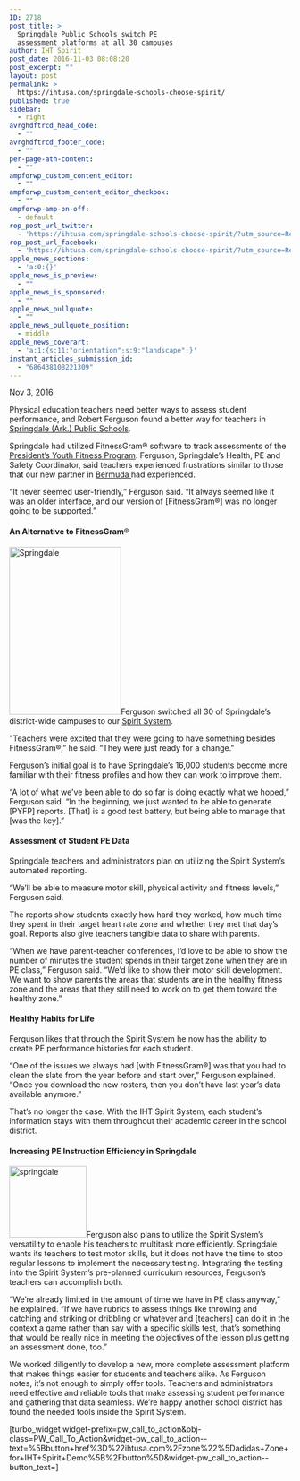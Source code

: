 ```yaml
---
ID: 2718
post_title: >
  Springdale Public Schools switch PE
  assessment platforms at all 30 campuses
author: IHT Spirit
post_date: 2016-11-03 08:08:20
post_excerpt: ""
layout: post
permalink: >
  https://ihtusa.com/springdale-schools-choose-spirit/
published: true
sidebar:
  - right
avrghdftrcd_head_code:
  - ""
avrghdftrcd_footer_code:
  - ""
per-page-ath-content:
  - ""
ampforwp_custom_content_editor:
  - ""
ampforwp_custom_content_editor_checkbox:
  - ""
ampforwp-amp-on-off:
  - default
rop_post_url_twitter:
  - 'https://ihtusa.com/springdale-schools-choose-spirit/?utm_source=ReviveOldPost&utm_medium=social&utm_campaign=ReviveOldPost'
rop_post_url_facebook:
  - 'https://ihtusa.com/springdale-schools-choose-spirit/?utm_source=ReviveOldPost&utm_medium=social&utm_campaign=ReviveOldPost'
apple_news_sections:
  - 'a:0:{}'
apple_news_is_preview:
  - ""
apple_news_is_sponsored:
  - ""
apple_news_pullquote:
  - ""
apple_news_pullquote_position:
  - middle
apple_news_coverart:
  - 'a:1:{s:11:"orientation";s:9:"landscape";}'
instant_articles_submission_id:
  - "686438108221309"
---
```

Nov 3, 2016

<span style="font-weight: 400;">Physical education teachers need better ways to assess student performance, and Robert Ferguson found a better way for teachers in </span><a href="http://springdaleschools.org/"><span style="font-weight: 400;">Springdale (Ark.) Public Schools</span></a><span style="font-weight: 400;">.</span>

<span style="font-weight: 400;">Springdale had utilized FitnessGram® software to track assessments of the </span><a href="http://pyfp.org/"><span style="font-weight: 400;">President’s Youth Fitness Program</span></a><span style="font-weight: 400;">. Ferguson, Springdale’s Health, PE and Safety Coordinator, said teachers experienced frustrations similar to those that our new partner in </span><a href="https://ihtusa.com/pe-assessment-fitness-program/"><span style="font-weight: 400;">Bermuda </span></a><span style="font-weight: 400;">had experienced. </span><!--more-->

<span style="font-weight: 400;">“It never seemed user-friendly,” Ferguson said. “It always seemed like it was an older interface, and our version of [FitnessGram®] was no longer going to be supported.”</span>
<h4><b>An Alternative to FitnessGram</b><span style="font-weight: 400;">®</span></h4>
<span style="font-weight: 400;"><a href="https://ihtusa.com/wp-content/uploads/2016/11/02A0078.jpg"><img class="alignleft size-medium wp-image-2719" src="https://ihtusa.com/wp-content/uploads/2016/11/02A0078-200x300.jpg" alt="Springdale" width="200" height="300" /></a>Ferguson switched all 30 of Springdale’s district-wide campuses to our </span><a href="https://ihtusa.com/spirit-system/"><span style="font-weight: 400;">Spirit System</span></a><span style="font-weight: 400;">. </span>

<span style="font-weight: 400;">"Teachers were excited that they were going to have something besides FitnessGram</span><span style="font-weight: 400;">®</span><span style="font-weight: 400;">,” he said. “They were just ready for a change."</span>

<span style="font-weight: 400;">Ferguson’s initial goal is to have Springdale’s 16,000 students become more familiar with their fitness profiles and how they can work to improve them.</span>

<span style="font-weight: 400;">“A lot of what we’ve been able to do so far is doing exactly what we hoped,” Ferguson said. “In the beginning, we just wanted to be able to generate [PYFP] reports. [That] is a good test battery, but being able to manage that [was the key].”</span>
<h4><b>Assessment of Student PE Data</b></h4>
<span style="font-weight: 400;">Springdale teachers and administrators plan on utilizing the Spirit System’s automated reporting. </span>

<span style="font-weight: 400;">“We’ll be able to measure motor skill, physical activity and fitness levels,” Ferguson said.</span>

<span style="font-weight: 400;">The reports show students exactly how hard they worked, how much time they spent in their target heart rate zone and whether they met that day’s goal. Reports also give teachers tangible data to share with parents.</span>

<span style="font-weight: 400;">“When we have parent-teacher conferences, I’d love to be able to show the number of minutes the student spends in their target zone when they are in PE class,” Ferguson said. “We’d like to show their motor skill development. We want to show parents the areas that students are in the healthy fitness zone and the areas that they still need to work on to get them toward the healthy zone.”</span>
<h4><b>Healthy Habits for Life</b></h4>
<span style="font-weight: 400;">Ferguson likes that through the Spirit System he now has the ability to create PE performance histories for each student. </span>

<span style="font-weight: 400;">“One of the issues we always had [with FitnessGram®] was that you had to clean the slate from the year before and start over,” Ferguson explained. “Once you download the new rosters, then you don’t have last year’s data available anymore.”</span>

<span style="font-weight: 400;">That’s no longer the case. With the IHT Spirit System, each student’s information stays with them throughout their academic career in the school district. </span>
<h4><b>Increasing PE Instruction Efficiency in Springdale</b></h4>
<span style="font-weight: 400;"><a href="https://ihtusa.com/wp-content/uploads/2016/11/Springdalelogo.jpg"><img class="alignright size-full wp-image-2720" src="https://ihtusa.com/wp-content/uploads/2016/11/Springdalelogo.jpg" alt="springdale" width="138" height="128" /></a>Ferguson also plans to utilize the Spirit System’s versatility to enable his teachers to multitask more efficiently. Springdale wants its teachers to test motor skills, but it does not have the time to stop regular lessons to implement the necessary testing. Integrating the testing into the Spirit System’s pre-planned curriculum resources, Ferguson’s teachers can accomplish both. </span>

<span style="font-weight: 400;">“We’re already limited in the amount of time we have in PE class anyway,” he explained. “If we have rubrics to assess things like throwing and catching and striking or dribbling or whatever and [teachers] can do it in the context a game rather than say with a specific skills test, that’s something that would be really nice in meeting the objectives of the lesson plus getting an assessment done, too.”</span>

<span style="font-weight: 400;">We worked diligently to develop a new, more complete assessment platform that makes things easier for students and teachers alike. As Ferguson notes, it’s not enough to simply offer tools. Teachers and administrators need effective and reliable tools that make assessing student performance and gathering that data seamless. We’re happy another school district has found the needed tools inside the Spirit System.</span>

[turbo_widget widget-prefix=pw_call_to_action&obj-class=PW_Call_To_Action&widget-pw_call_to_action--text=%5Bbutton+href%3D%22ihtusa.com%2Fzone%22%5Dadidas+Zone+for+IHT+Spirit+Demo%5B%2Fbutton%5D&widget-pw_call_to_action--button_text=]

&nbsp;

&nbsp;

&nbsp;

&nbsp;